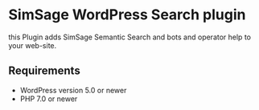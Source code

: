 # SimSage WordPress Search plugin
this Plugin adds SimSage Semantic Search and bots and operator help to your web-site.

## Requirements
- WordPress version 5.0 or newer
- PHP 7.0 or newer
